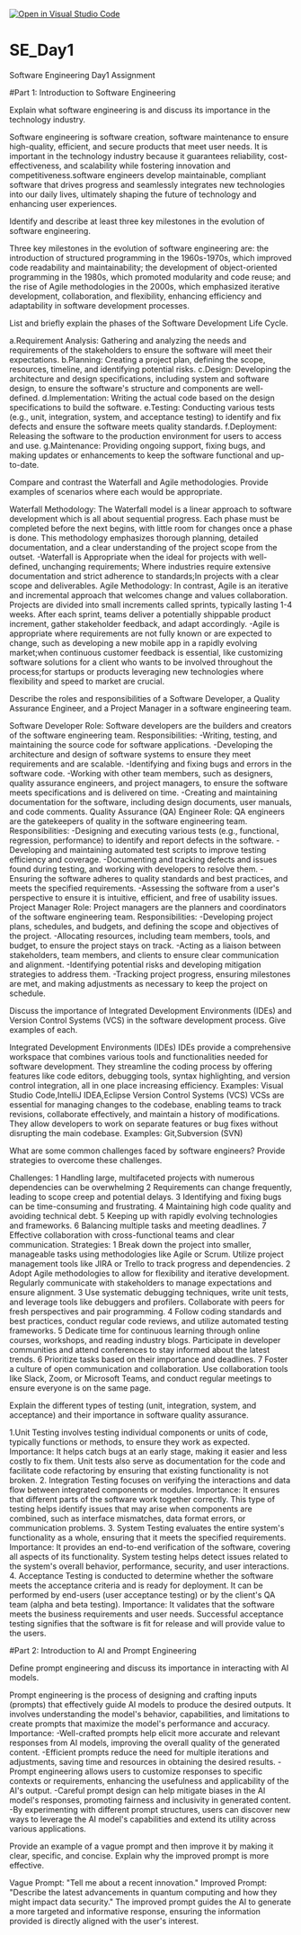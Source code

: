  [![Open in Visual Studio Code](https://classroom.github.com/assets/open-in-vscode-2e0aaae1b6195c2367325f4f02e2d04e9abb55f0b24a779b69b11b9e10269abc.svg)](https://classroom.github.com/online_ide?assignment_repo_id=18415187&assignment_repo_type=AssignmentRepo)
# SE_Day1
Software Engineering Day1 Assignment

#Part 1: Introduction to Software Engineering

Explain what software engineering is and discuss its importance in the technology industry.

  Software engineering is software creation, software maintenance to ensure high-quality, efficient, and secure products that meet user needs. It is important in the technology industry because it guarantees reliability, cost-effectiveness, and scalability while fostering innovation and competitiveness.software engineers develop maintainable, compliant software that drives progress and seamlessly integrates new technologies into our daily lives, ultimately shaping the future of technology and enhancing user experiences.


Identify and describe at least three key milestones in the evolution of software engineering.

  Three key milestones in the evolution of software engineering are: the introduction of structured programming in the 1960s-1970s, which improved code readability and maintainability; the development of object-oriented programming in the 1980s, which promoted modularity and code reuse; and the rise of Agile methodologies in the 2000s, which emphasized iterative development, collaboration, and flexibility, enhancing efficiency and adaptability in software development processes.


List and briefly explain the phases of the Software Development Life Cycle.

a.Requirement Analysis: Gathering and analyzing the needs and requirements of the stakeholders to ensure the software will meet their expectations.
b.Planning: Creating a project plan, defining the scope, resources, timeline, and identifying potential risks.
c.Design: Developing the architecture and design specifications, including system and software design, to ensure the software's structure and components are well-defined.
d.Implementation: Writing the actual code based on the design specifications to build the software.
e.Testing: Conducting various tests (e.g., unit, integration, system, and acceptance testing) to identify and fix defects and ensure the software meets quality standards.
f.Deployment: Releasing the software to the production environment for users to access and use.
g.Maintenance: Providing ongoing support, fixing bugs, and making updates or enhancements to keep the software functional and up-to-date.


Compare and contrast the Waterfall and Agile methodologies. Provide examples of scenarios where each would be appropriate.

   Waterfall Methodology:
The Waterfall model is a linear approach to software development which is all about sequential progress. Each phase must be completed before the next begins, with little room for changes once a phase is done. This methodology emphasizes thorough planning, detailed documentation, and a clear understanding of the project scope from the outset.
-Waterfall is Appropriate when the ideal for projects with well-defined, unchanging requirements; Where industries require extensive documentation and strict adherence to standards;In projects with a clear scope and deliverables.
   Agile Methodology:
In contrast, Agile is an iterative and incremental approach that welcomes change and values collaboration. Projects are divided into small increments called sprints, typically lasting 1-4 weeks. After each sprint, teams deliver a potentially shippable product increment, gather stakeholder feedback, and adapt accordingly. 
-Agile is appropriate where requirements are not fully known or are expected to change, such as developing a new mobile app in a rapidly evolving market;when continuous customer feedback is essential, like customizing software solutions for a client who wants to be involved throughout the process;for startups or products leveraging new technologies where flexibility and speed to market are crucial.


Describe the roles and responsibilities of a Software Developer, a Quality Assurance Engineer, and a Project Manager in a software engineering team.

Software Developer
Role: Software developers are the builders and creators of the software engineering team. Responsibilities:
-Writing, testing, and maintaining the source code for software applications.
-Developing the architecture and design of software systems to ensure they meet requirements and are scalable.
-Identifying and fixing bugs and errors in the software code.
-Working with other team members, such as designers, quality assurance engineers, and project managers, to ensure the software meets specifications and is delivered on time.
-Creating and maintaining documentation for the software, including design documents, user manuals, and code comments.
Quality Assurance (QA) Engineer
Role: QA engineers are the gatekeepers of quality in the software engineering team. Responsibilities:
-Designing and executing various tests (e.g., functional, regression, performance) to identify and report defects in the software.
-Developing and maintaining automated test scripts to improve testing efficiency and coverage.
-Documenting and tracking defects and issues found during testing, and working with developers to resolve them.
-Ensuring the software adheres to quality standards and best practices, and meets the specified requirements.
-Assessing the software from a user's perspective to ensure it is intuitive, efficient, and free of usability issues.
Project Manager
Role: Project managers are the planners and coordinators of the software engineering team. Responsibilities:
-Developing project plans, schedules, and budgets, and defining the scope and objectives of the project.
-Allocating resources, including team members, tools, and budget, to ensure the project stays on track.
-Acting as a liaison between stakeholders, team members, and clients to ensure clear communication and alignment.
-Identifying potential risks and developing mitigation strategies to address them.
-Tracking project progress, ensuring milestones are met, and making adjustments as necessary to keep the project on schedule.


Discuss the importance of Integrated Development Environments (IDEs) and Version Control Systems (VCS) in the software development process. Give examples of each.

Integrated Development Environments (IDEs)
IDEs provide a comprehensive workspace that combines various tools and functionalities needed for software development. They streamline the coding process by offering features like code editors, debugging tools, syntax highlighting, and version control integration, all in one place increasing efficiency.
Examples:
Visual Studio Code,IntelliJ IDEA,Eclipse
Version Control Systems (VCS)
VCSs are essential for managing changes to the codebase, enabling teams to track revisions, collaborate effectively, and maintain a history of modifications. They allow developers to work on separate features or bug fixes without disrupting the main codebase.
Examples:
Git,Subversion (SVN)


What are some common challenges faced by software engineers? Provide strategies to overcome these challenges.

Challenges:
1	Handling large, multifaceted projects with numerous dependencies can be overwhelming
2 Requirements can change frequently, leading to scope creep and potential delays.
3	Identifying and fixing bugs can be time-consuming and frustrating.
4	Maintaining high code quality and avoiding technical debt.
5	Keeping up with rapidly evolving technologies and frameworks.
6	Balancing multiple tasks and meeting deadlines.
7	Effective collaboration with cross-functional teams and clear communication.
Strategies:
1	Break down the project into smaller, manageable tasks using methodologies like Agile or Scrum. Utilize project management tools like JIRA or Trello to track progress and dependencies.
2	Adopt Agile methodologies to allow for flexibility and iterative development. Regularly communicate with stakeholders to manage expectations and ensure alignment.
3	Use systematic debugging techniques, write unit tests, and leverage tools like debuggers and profilers. Collaborate with peers for fresh perspectives and pair programming.
4	Follow coding standards and best practices, conduct regular code reviews, and utilize automated testing frameworks.
5	Dedicate time for continuous learning through online courses, workshops, and reading industry blogs. Participate in developer communities and attend conferences to stay informed about the latest trends.
6	Prioritize tasks based on their importance and deadlines.
7	Foster a culture of open communication and collaboration. Use collaboration tools like Slack, Zoom, or Microsoft Teams, and conduct regular meetings to ensure everyone is on the same page.


Explain the different types of testing (unit, integration, system, and acceptance) and their importance in software quality assurance.

1.Unit Testing involves testing individual components or units of code, typically functions or methods, to ensure they work as expected.
Importance: It helps catch bugs at an early stage, making it easier and less costly to fix them. Unit tests also serve as documentation for the code and facilitate code refactoring by ensuring that existing functionality is not broken.
2. Integration Testing focuses on verifying the interactions and data flow between integrated components or modules.
Importance: It ensures that different parts of the software work together correctly. This type of testing helps identify issues that may arise when components are combined, such as interface mismatches, data format errors, or communication problems.
3. System Testing evaluates the entire system's functionality as a whole, ensuring that it meets the specified requirements.
Importance: It provides an end-to-end verification of the software, covering all aspects of its functionality. System testing helps detect issues related to the system's overall behavior, performance, security, and user interactions.
4. Acceptance Testing is conducted to determine whether the software meets the acceptance criteria and is ready for deployment. It can be performed by end-users (user acceptance testing) or by the client's QA team (alpha and beta testing).
Importance: It validates that the software meets the business requirements and user needs. Successful acceptance testing signifies that the software is fit for release and will provide value to the users.

#Part 2: Introduction to AI and Prompt Engineering


Define prompt engineering and discuss its importance in interacting with AI models.

Prompt engineering is the process of designing and crafting inputs (prompts) that effectively guide AI models to produce the desired outputs. It involves understanding the model's behavior, capabilities, and limitations to create prompts that maximize the model's performance and accuracy.
Importance:
-Well-crafted prompts help elicit more accurate and relevant responses from AI models, improving the overall quality of the generated content.
-Efficient prompts reduce the need for multiple iterations and adjustments, saving time and resources in obtaining the desired results.
-Prompt engineering allows users to customize responses to specific contexts or requirements, enhancing the usefulness and applicability of the AI's output.
-Careful prompt design can help mitigate biases in the AI model's responses, promoting fairness and inclusivity in generated content.
-By experimenting with different prompt structures, users can discover new ways to leverage the AI model's capabilities and extend its utility across various applications.

Provide an example of a vague prompt and then improve it by making it clear, specific, and concise. Explain why the improved prompt is more effective.

Vague Prompt: "Tell me about a recent innovation."
Improved Prompt: "Describe the latest advancements in quantum computing and how they might impact data security."
The improved prompt guides the AI to generate a more targeted and informative response, ensuring the information provided is directly aligned with the user's interest.

